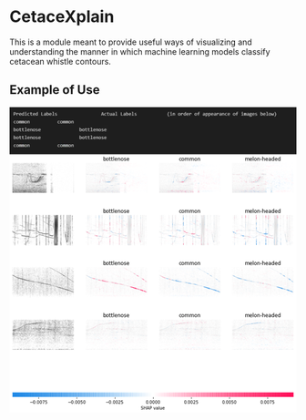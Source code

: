 # CetaceXplain
This is a module meant to provide useful ways of visualizing and understanding the  manner in which machine learning models classify cetacean whistle contours.

## Example of Use
![](images/Sample_Image_Explanation1.png)
